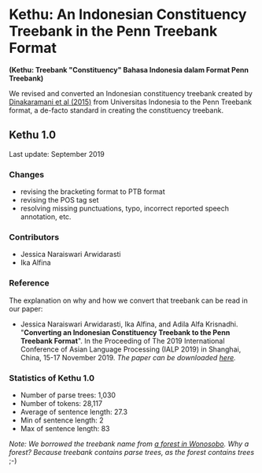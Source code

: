 # Kethu: An Indonesian Constituency Treebank in the Penn Treebank Format
**(Kethu: Treebank "Constituency" Bahasa Indonesia dalam Format Penn Treebank)**

We revised and converted an Indonesian constituency treebank created by [Dinakaramani et al (2015)](https://github.com/famrashel/idn-treebank) from Universitas Indonesia to the Penn Treebank format, a de-facto standard in creating the constituency treebank.

## Kethu 1.0
Last update: September 2019

### Changes
* revising the bracketing format to PTB format
* revising the POS tag set
* resolving missing punctuations, typo, incorrect reported speech annotation, etc.

### Contributors
* Jessica Naraiswari Arwidarasti
* Ika Alfina

### Reference

The explanation on why and how we convert that treebank can be read in our paper:

* Jessica Naraiswari Arwidarasti, Ika Alfina, and Adila Alfa Krisnadhi. "**Converting an Indonesian Constituency Treebank to the Penn Treebank Format**". In the Proceeding of The 2019 International Conference of Asian Language Processing (IALP 2019) in Shanghai, China, 15-17 November 2019. _The paper can be downloaded [here](https://ieeexplore.ieee.org/abstract/document/9037723)._

### Statistics of Kethu 1.0
* Number of parse trees: 1,030
* Number of tokens: 28,117
* Average of sentence length: 27.3
* Min of sentence length: 2
* Max of sentence length: 83

_Note: We borrowed the treebank name from  [a forest in Wonosobo](http://wiki-wisata.blogspot.com/2014/08/hutan-alas-kethu-wonogiri.html). Why a forest? Because treebank contains parse trees, as the forest contains trees_ ;-) 

